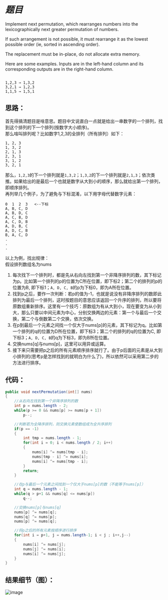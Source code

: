 # *题目*
Implement next permutation, which rearranges numbers into the lexicographically next greater permutation of numbers.    

If such arrangement is not possible, it must rearrange it as the lowest possible order (ie, sorted in ascending order).    

The replacement must be in-place, do not allocate extra memory.    

Here are some examples. Inputs are in the left-hand column and its corresponding outputs are in the right-hand column.    

```

1,2,3 → 1,3,2
3,2,1 → 1,2,3
1,1,5 → 1,5,1

```

## 思路：
首先得搞清题目是啥意思。题目中文说直白一点就是给出一串数字的一个排列，找到这个排列的下一个排列(按数字大小顺序)。    
那么啥叫排列呢？比如数字1,2,3的全排列（所有排列）如下：    
```
1, 2, 3
1, 3, 2
2, 1, 3
2, 3, 1
3, 1, 2
3, 2, 1
```
那么，`1,2,3`的下一个排列就是`1,3,2`；`1,3,2`的下一个排列就是`2,1,3`；依次类推。如果给出的是最后一个也就是数字从大到小的顺序，那么就给出第一个排列，即顺序排列。     
再列举几个例子，为了避免与下标混淆，以下用字母代替数字元素：    
```
0  1  2  3   <--下标
A, B, C, D
A, B, D, C
A, C, B, D
A, C, D, B
A, D, B, C
A, D, C, B
B, A, C, D
.
.
.
```

以上为例，找出规律：     
假设排列数组名为nums    
1. 每次找下一个排列时，都是先从右向左找到第一个非降序排列的数，其下标记为p。比如第一个排列的p的位置为C所在位置，即下标2；第二个的排列的p的位置为B, 即下标1；`A, D, C, B`的p为下标0，即为A所在位置。  
2. 找到p之后，要作一次判断：若p的值为-1，也就是说没有非降序排列的数即此排列为最后一个排列，这时按题目的意思应该返回一个升序的排列，所以要将原数组重新排序。这里有一个技巧：原数组为有从大到小，现在要变为从小到大，那么只要以中间元素为中心，分别交换两边的元素：第一个与最后一个交换，第二个与倒数第二个交换，依次交换。  
3. 在p到最后一个元素之间找一个仅大于nums[p]的元素，其下标记为q。比如第一个排列的q的位置为D所在位置，即下标3；第二个的排列的q的位置为C, 即下标3；`A, D, C, B`的q为下标3，即为B所在位置。  
4. 交换nums[q]与nums[p]，这里可以用异或运算。  
5. 接下来只需要把p之后的所有元素顺序排序就行了。由于p后面的元素是从大到小排列的(思考p是怎样找到的就明白为什么了)，所以依然可以采用第二步的方法进行排序。  


## 代码：
```java
public void nextPermutation(int[] nums)
{
    //从右向左找到第一个非降序排列的数
    int p = nums.length - 2;
    while(p >= 0 && nums[p] >= nums[p + 1])
        p--;

    //判断若为全降序排列，则交换元素使数组成为全升序排列
    if(p == -1)
    {
        int tmp = nums.length - 1;
        for(int i = 0; i < nums.length / 2; i++)
        {
            nums[i] ^= nums[tmp - i];
            nums[tmp - i] ^= nums[i];
            nums[i] ^= nums[tmp - i];
        }
        return;
    }

    //在p与最后一个元素之间找到一个仅大于nums[p]的数（不能等于nums[p]）
    int q = nums.length - 1;
    while(q > p+1 && nums[q] <= nums[p])
        q--;

    //交换nums[p]与nums[q]
    nums[p] ^= nums[q];
    nums[q] ^= nums[p];
    nums[p] ^= nums[q];

    //将p之后的所有元素按顺序进行排序
    for(int i = p+1, j = nums.length-1; i < j ; i++,j--)
    {
        nums[i] ^= nums[j];
        nums[j] ^= nums[i];
        nums[i] ^= nums[j];
    }
}
```
## 结果细节（图）：
![image](https://github.com/jnuyanfa/YanFa-LeetCode-with-JAVA/blob/master/src/leetcode031_NextPermutation/img/1.png)


